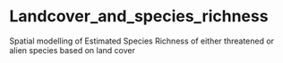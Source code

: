 # Landcover_and_species_richness
Spatial modelling of Estimated Species Richness of either threatened or alien species based on land cover
